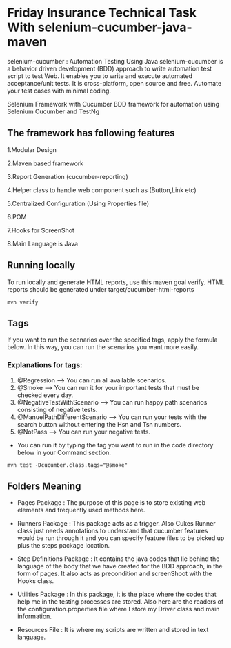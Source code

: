 
# Friday Insurance Technical Task With selenium-cucumber-java-maven

selenium-cucumber : Automation Testing Using Java selenium-cucumber is a behavior driven development (BDD) approach to write automation test script to test Web. It enables you to write and execute automated acceptance/unit tests. It is cross-platform, open source and free. 
Automate your test cases with minimal coding.

Selenium Framework with Cucumber
BDD framework for automation using Selenium Cucumber and TestNg

## The framework has following features

1.Modular Design

2.Maven based framework

3.Report Generation (cucumber-reporting)

4.Helper class to handle web component such as (Button,Link etc)

5.Centralized Configuration (Using Properties file) 

6.POM

7.Hooks for ScreenShot

8.Main Language is Java

## Running locally
To run locally and generate HTML reports, use this maven goal verify. 
HTML reports should be generated under target/cucumber-html-reports


```
mvn verify

```

## Tags
If you want to run the scenarios over the specified tags, apply the formula below.
In this way, you can run the scenarios you want more easily.

### Explanations for tags:             
1. @Regression --> You can run all available scenarios.
2. @Smoke --> You can run it for your important tests that must be checked every day.
3. @NegativeTestWithScenario --> You can run happy path scenarios consisting of negative tests.
4. @ManuelPathDifferentScenario --> You can run your tests with the search button without entering the Hsn and Tsn numbers.
5. @NotPass --> You can run your negative tests.


* You can run it by typing the tag you want to run in the code directory below in your Command section.
```
mvn test -Dcucumber.class.tags="@smoke"

```

## Folders Meaning

* Pages Package : The purpose of this page is to store existing web elements and frequently used methods here.
 
* Runners Package : This package acts as a trigger. Also Cukes Runner class just needs annotations to understand that cucumber features would be run through it and you can specify feature files to be picked up plus the steps package location.

* Step Definitions Package : It contains the java codes that lie behind the language of the body that we have created for the BDD approach, in the form of pages. It also acts as precondition and screenShoot with the Hooks class.

* Utilities Package : In this package, it is the place where the codes that help me in the testing processes are stored. Also here are the readers of the configuration.properties file where I store my Driver class and main information.

* Resources File : It is where my scripts are written and stored in text language.






